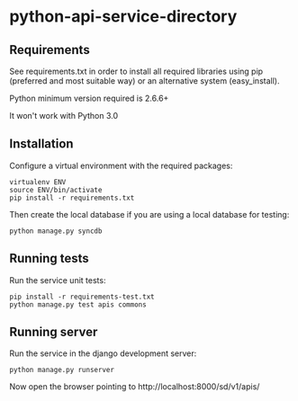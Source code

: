 # python-api-service-directory

## Requirements
See requirements.txt in order to install all required libraries using pip (preferred and most suitable way)
or an alternative system (easy_install).

Python minimum version required is 2.6.6+ 

It won't work with Python 3.0

## Installation

Configure a virtual environment with the required packages:

```
virtualenv ENV
source ENV/bin/activate
pip install -r requirements.txt
```

Then create the local database if you are using a local database for testing:

```
python manage.py syncdb
```

## Running tests

Run the service unit tests:

```
pip install -r requirements-test.txt
python manage.py test apis commons
```

## Running server

Run the service in the django development server:

```
python manage.py runserver
```

Now open the browser pointing to http://localhost:8000/sd/v1/apis/
